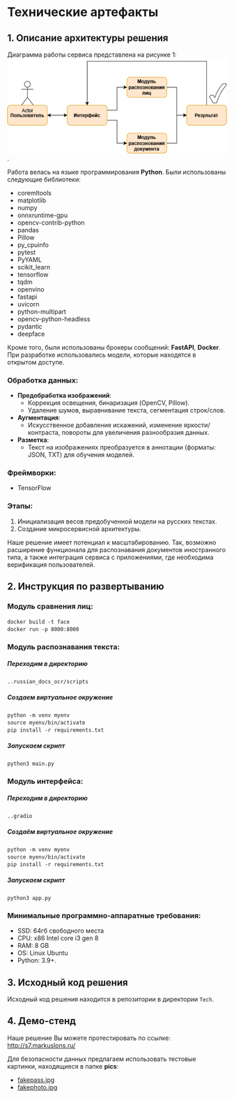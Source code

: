 # Технические артефакты

## 1. Описание архитектуры решения

Диаграмма работы сервиса представлена на рисунке 1: <br>
![Диаграмма](/pics/image6.png).

Работа велась на языке программирования **Python**. Были использованы следующие библиотеки:

- coremltools  
- matplotlib  
- numpy  
- onnxruntime-gpu  
- opencv-contrib-python  
- pandas  
- Pillow  
- py_cpuinfo  
- pytest  
- PyYAML  
- scikit_learn  
- tensorflow  
- tqdm  
- openvino  
- fastapi  
- uvicorn  
- python-multipart  
- opencv-python-headless  
- pydantic  
- deepface  

Кроме того, были использованы брокеры сообщений: **FastAPI**, **Docker**.  
При разработке использовались модели, которые находятся в открытом доступе.

### Обработка данных:
- **Предобработка изображений**:
  - Коррекция освещения, бинаризация (OpenCV, Pillow).
  - Удаление шумов, выравнивание текста, сегментация строк/слов.
- **Аугментация**:
  - Искусственное добавление искажений, изменение яркости/контраста, повороты для увеличения разнообразия данных.
- **Разметка**:
  - Текст на изображениях преобразуется в аннотации (форматы: JSON, TXT) для обучения моделей.

### Фреймворки:
- TensorFlow

### Этапы:
1. Инициализация весов предобученной модели на русских текстах.
2. Создание микросервисной архитектуры.

Наше решение имеет потенциал к масштабированию. Так, возможно расширение функционала для распознавания документов иностранного типа, а также интеграция сервиса с приложениями, где необходима верификация пользователей.

## 2. Инструкция по развертыванию
### Модуль сравнения лиц:
```docker build -t face``` <br> ```docker run -p 8000:8000```
### Модуль распознавания текста:
##### Переходим в директорию
```..russian_docs_ocr/scripts```
##### Создаем виртуальное окружение
```python -m venv myenv``` <br>
```source myenv/bin/activate``` <br>
```pip install -r requirements.txt``` <br>
##### Запускаем скрипт
```python3 main.py```

### Модуль интерфейса:
##### Переходим в директорию
```..gradio```
##### Создаём виртуальное окружение
```python -m venv myenv```<br>
```source myenv/bin/activate```<br>
```pip install -r requirements.txt```
##### Запускаем скрипт
```python3 app.py```

### Минимальные программно-аппаратные требования:
- SSD: 64гб свободного места
- CPU: x86 Intel core i3 gen 8 
- RAM: 8 GB
- OS: Linux Ubuntu 
- Python: 3.9+.

## 3. Исходный код решения
Исходный код решения находится в репозитории в директории ```Tech```.

## 4. Демо-стенд
Наше решение Вы можете протестировать по ссылке:
http://s7.markuslons.ru/

Для безопасности данных предлагаем использовать тестовые картинки, находящиеся в папке **pics**:
- [fakepass.jpg](pics/fakepass.jpg)  
- [fakephoto.jpg](pics/fakephoto.jpg)
